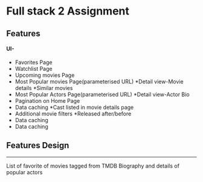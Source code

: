 # Full stack 2 Assignment


## Features
#### UI-

* Favorites Page
* Watchlist Page
* Upcoming movies Page
* Most Popular movies Page(parameterised URL)
    *Detail view-Movie details
    *Similar movies
* Most Popular Actors Page(parameterised URL)
    *Detail view-Actor Bio
* Pagination on Home Page
* Data caching
    *Cast listed in movie details page
* Additional movie filters
    *Released after/before
* Data caching
* Data caching

## Features Design
   ---

List of favorite of movies tagged from TMDB
Biography and details of popular actors
